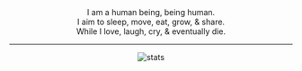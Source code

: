 <div align="center">
I am a human being, being human.<br>
I aim to sleep, move, eat, grow, & share.<br>
While I love, laugh, cry, & eventually die.

---

![stats](http://github-profile-summary-cards.vercel.app/api/cards/stats?username=philoserf&theme=github)
